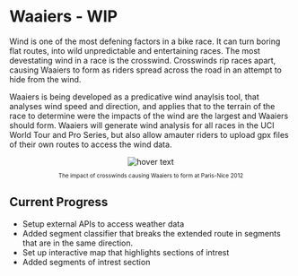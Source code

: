 # Waaiers - WIP
Wind is one of the most defening factors in a bike race. It can turn boring flat routes, into wild unpredictable and entertaining races.
The most devestating wind in a race is the crosswind. Crosswinds rip races apart, causing Waaiers to form as riders spread across the road in an attempt to hide from the wind.

Waaiers is being developed as a predicative wind anaylsis tool, that analyses wind speed and direction, and applies that to the terrain of the race to determine were the impacts of the wind are the largest and Waaiers should form.
Waaiers will generate wind analysis for all races in the UCI World Tour and Pro Series, but also allow amauter riders to upload gpx files of their own routes to access the wind data.

<div align="center">
  <div>
    <img src="https://procyclinguk.com/wp-content/uploads/2020/07/Echelons-Paris-Nice-2012.jpg" title="hover text">
  </div>
  <p style="font-size:10px">
    The impact of crosswinds causing Waaiers to form at Paris-Nice 2012
  </p>
</div>

## Current Progress
- Setup external APIs to access weather data
- Added segment classifier that breaks the extended route in segments that are in the same direction.
- Set up interactive map that highlights sections of intrest
- Added segments of intrest section
